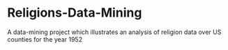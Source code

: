 # Religions-Data-Mining
A data-mining project which illustrates an analysis of religion data over US counties for the year 1952
